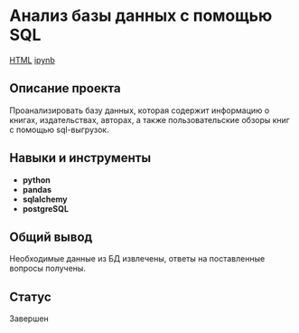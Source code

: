 # Анализ базы данных с помощью SQL
[HTML](https://github.com/Joker2k79/Portfolio/blob/main/12_sql_project/final_project_sql.html) [ipynb](https://github.com/Joker2k79/Portfolio/blob/main/12_sql_project/final_project_sql.ipynb)

## Описание проекта

Проанализировать базу данных, которая содержит информацию о книгах, издательствах, авторах, а также пользовательские обзоры книг с помощью sql-выгрузок.

## Навыки и инструменты

- **python**
- **pandas**
- **sqlalchemy**
- **postgreSQL**

##

## Общий вывод
Необходимые данные из БД извлечены, ответы на поставленные вопросы получены.

## Статус
Завершен
